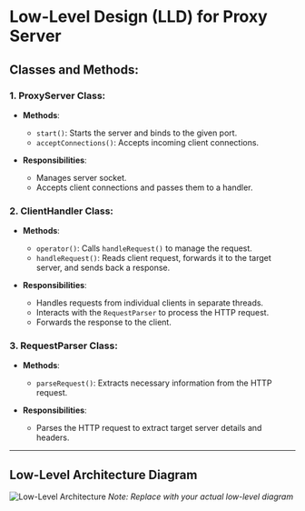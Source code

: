 # Low-Level Design (LLD) for Proxy Server

## Classes and Methods:
### 1. **ProxyServer Class**:
   - **Methods**:
     - `start()`: Starts the server and binds to the given port.
     - `acceptConnections()`: Accepts incoming client connections.
   
   - **Responsibilities**:
     - Manages server socket.
     - Accepts client connections and passes them to a handler.

### 2. **ClientHandler Class**:
   - **Methods**:
     - `operator()`: Calls `handleRequest()` to manage the request.
     - `handleRequest()`: Reads client request, forwards it to the target server, and sends back a response.
   
   - **Responsibilities**:
     - Handles requests from individual clients in separate threads.
     - Interacts with the `RequestParser` to process the HTTP request.
     - Forwards the response to the client.

### 3. **RequestParser Class**:
   - **Methods**:
     - `parseRequest()`: Extracts necessary information from the HTTP request.
   
   - **Responsibilities**:
     - Parses the HTTP request to extract target server details and headers.

---

## Low-Level Architecture Diagram

![Low-Level Architecture](https://via.placeholder.com/600x400.png)
*Note: Replace with your actual low-level diagram*

